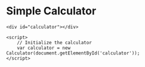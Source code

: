 <!DOCTYPE html>
<html lang="en">
<head>
    <meta charset="UTF-8">
    <meta name="viewport" content="width=device-width, initial-scale=1.0">
    <title>Simple Calculator</title>
    <script src="https://silentmatt.com/calculator/calculator.js"></script>
</head>
<body>
    <h1>Simple Calculator</h1>

    <div id="calculator"></div>

    <script>
        // Initialize the calculator
        var calculator = new Calculator(document.getElementById('calculator'));
    </script>
</body>
</html>
